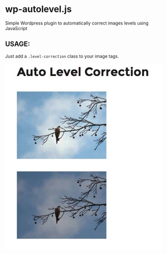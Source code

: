 # wp-autolevel.js
Simple Wordpress plugin to automatically correct images levels using JavaScript

## USAGE:

Just add a `.level-correction` class to your image tags.

![Alt text](/img/sample.jpg)
